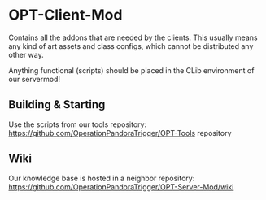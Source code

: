 # OPT-Client-Mod

Contains all the addons that are needed by the clients. This usually means any kind of art assets and class configs, which cannot be distributed any other way.

Anything functional (scripts) should be placed in the CLib environment of our servermod!


Building & Starting
--------
Use the scripts from our tools repository: https://github.com/OperationPandoraTrigger/OPT-Tools repository


Wiki
----
Our knowledge base is hosted in a neighbor repository:
https://github.com/OperationPandoraTrigger/OPT-Server-Mod/wiki
